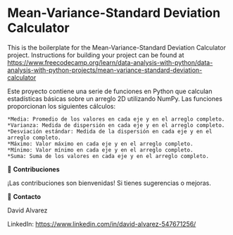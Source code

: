 # Mean-Variance-Standard Deviation Calculator
This is the boilerplate for the Mean-Variance-Standard Deviation Calculator project. Instructions for building your project can be found at https://www.freecodecamp.org/learn/data-analysis-with-python/data-analysis-with-python-projects/mean-variance-standard-deviation-calculator

Este proyecto contiene una serie de funciones en Python que calculan estadísticas básicas sobre un arreglo 2D utilizando NumPy. Las funciones proporcionan los siguientes cálculos:

	*Media: Promedio de los valores en cada eje y en el arreglo completo.
	*Varianza: Medida de dispersión en cada eje y en el arreglo completo.
	*Desviación estándar: Medida de la dispersión en cada eje y en el arreglo completo.
	*Máximo: Valor máximo en cada eje y en el arreglo completo.
	*Mínimo: Valor mínimo en cada eje y en el arreglo completo.
	*Suma: Suma de los valores en cada eje y en el arreglo completo.

 🤝 **Contribuciones**

¡Las contribuciones son bienvenidas! Si tienes sugerencias o mejoras.

📧 **Contacto**

David Alvarez

LinkedIn: https://www.linkedin.com/in/david-alvarez-547671256/
